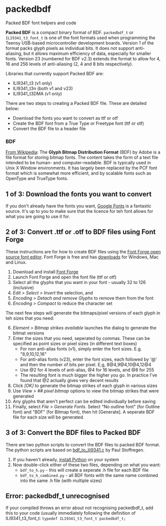 # packedbdf
Packed BDF font helpers and code

**Packed BDF** is a compact binary format of BDF. `packedbdf_t` or `ILI9341_t3_font_t` is one of the font formats used when programming the Teensy USB-based microcontroller development boards. Version 1 of the format packs glyph pixels as individual bits. It does not support anti-aliasing, but it allows maximum efficiency of data, especially for smaller fonts. Version 23 (numbered for BDF v2.3) extends the format to allow for 4, 16 and 256 levels of anti-aliasing (2, 4 and 8 bits respectively).

Libraries that currently support Packed BDF are:
- ILI9341_t3 (v1 only)
- ILI9341_t3n (both v1 and v23)
- ILI9341_t3DMA (v1 only)

There are two steps to creating a Packed BDF file. These are detailed below:

- Download the fonts you want to convert as ttf or otf
- Create the BDF font from a True Type or Freetype font (ttf or otf)
- Convert the BDF file to a header file

### BDF
[From Wikipedia](https://en.wikipedia.org/wiki/Glyph_Bitmap_Distribution_Format): The **Glyph Bitmap Distribution Format** (BDF) by Adobe is a file format for storing bitmap fonts. The content takes the form of a text file intended to be human- and computer-readable. BDF is typically used in Unix X Window environments. It has largely been replaced by the PCF font format which is somewhat more efficient, and by scalable fonts such as OpenType and TrueType fonts.

## 1 of 3: Download the fonts you want to convert
If you don't already have the fonts you want, [Google Fonts](https://fonts.google.com/) is a fantastic source. It's up to you to make sure that the licence for teh font allows for what you are going to use it for.

## 2 of 3: Convert .ttf or .otf to BDF files using Font Forge
These instructions are for how to create BDF files using the [Font Forge open source font editor](https://fontforge.github.io/en-US/). Font Forge is free and has [downloads](https://fontforge.github.io/en-US/downloads/) for Windows, Mac and Linux.

1) Download and install [Font Forge](https://fontforge.github.io/en-US/downloads/)
2) Launch Font Forge and open the font file (ttf or otf)
3) Select all the glyphs that you want in your font - usually 32 to 126 (inclusive)
4) _Edit > Select > Invert_ the selection, and
4) _Encoding > Detach and remove Glyphs_ to remove them from the font
5) _Encoding > Compact_ to reduce the character set

The next few steps will generate the bitmaps/pixel versions of each glyph in teh sizes that you need:

6) _Element > Bitmap strikes available_ launches the dialog to generate the bitmat versions
7) Enter the sizes that you need, seperated by commas. These can be specified as point sizes or pixel sizes (in different text boxes)
    - For non anti-alias fonts (v1), simply enter the font sizes. E.g. "8,9,10,12,16"
    - For anti-alias fonts (v23), enter the font sizes, each followed by '@' and then the number of bits per pixel. E,g, 8@4,9@4,10@4,12@4
    - Use @2 for 4 levels of anti-alias, @4 for 16 levels, and @8 for 255
    - The resulting font is much bigger the higher you go. In practice I've found that @2 actually gives very decent results
8) Click _[OK]_ to generate the bitmap strikes of each glyph in various sizes
9) Use _View > ## pixel bitmap_ options to view the bitmap strikes that were generated
10) Any glyphs that aren't perfect can be edited individually before saving
11) Finally, select _File > Generate Fonts_. Select "No outline font" (for Outline font) and "BDF" (for Bitmap font), then hit [Generate]. A seperate BDF file for each size will be generated.

## 3 of 3: Convert the BDF files to Packed BDF
There are two python scripts to convert the BDF files to packed BDF format. The python scripts are based on [bdf_to_ili9341.c](https://github.com/PaulStoffregen/ILI9341_t3/blob/master/extras/bdf_to_ili9341.c) by Paul Stoffregen.

1) If you haven't already, [install Python](https://www.python.org/downloads/) on your system
2) Now double-click either of these two files, depending on what you want:
    - `bdf_to_h.py` - this will create a seperate .h file for each BDF file
    - `bdf_to_h_combined.py` - all BDF fonts with the same name combined into the same .h file (with multiple sizes) 

## Error: packedbdf_t unrecognised
If your compiled throws an error about not recognising packedbdf_t, add this to your code (usually immediately following the definition of ILI9341_t3_font_t:
`typedef ILI9341_t3_font_t packedbdf_t;`
